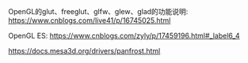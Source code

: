 
OpenGL的glut、freeglut、glfw、glew、glad的功能说明:
https://www.cnblogs.com/live41/p/16745025.html


OpenGL ES:
https://www.cnblogs.com/zyly/p/17459196.html#_label6_4

https://docs.mesa3d.org/drivers/panfrost.html
